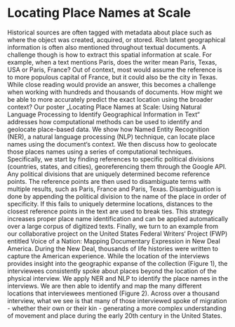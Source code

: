 # Locating Place Names at Scale

Historical sources are often tagged with metadata about
place such as where the object was created, acquired,
or stored. Rich latent geographical information is often
also mentioned throughout textual documents. A challenge
though is how to extract this spatial information
at scale. For example, when a text mentions Paris, does
the writer mean Paris, Texas, USA or Paris, France? Out
of context, most would assume the reference is to more
populous capital of France, but it could also be the city in
Texas. While close reading would provide an answer, this
becomes a challenge when working with hundreds and
thousands of documents. How might we be able to more
accurately predict the exact location using the broader
context?
Our poster „Locating Place Names at Scale: Using
Natural Language Processing to Identify Geographical
Information in Text“ addresses how computational methods
can be used to identify and geolocate place-based
data. We show how Named Entity Recognition (NER), a
natural language processing (NLP) technique, can locate
place names using the document‘s context. We then discuss
how to geolocate those places names using a series
of computational techniques. Specifically, we start by finding
references to specific political divisions (countries,
states, and cities), georeferencing them through the Google
API. Any political divisions that are uniquely determined
become reference points. The reference points are
then used to disambiguate terms with multiple results,
such as Paris, France and Paris, Texas. Disambiguation is
done by appending the political division to the name of the
place in order of specificity. If this fails to uniquely determine
locations, distances to the closest reference points
in the text are used to break ties. This strategy increases
proper place name identification and can be applied automatically
over a large corpus of digitized texts.
Finally, we turn to an example from our collaborative
project on the United States Federal Writers‘ Project
(FWP) entitled Voice of a Nation: Mapping Documentary
Expression in New Deal America. During the New Deal,
thousands of life histories were written to capture the
American experience. While the location of the interviews
provides insight into the geographic expanse of the collection
(Figure 1), the interviewees consistently spoke
about places beyond the location of the physical interview.
We apply NER and NLP to identify the place names
in the interviews. We are then able to identify and map the
many different locations that interviewees mentioned (Figure
2). Across over a thousand interview, what we see is
that many of those interviewed spoke of migration - whether
their own or their kin - generating a more complex
understanding of movement and place during the early
20th century in the United States.